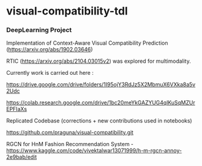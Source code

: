 # visual-compatibility-tdl
### DeepLearning Project

Implementation of Context-Aware Visual Compatibility Prediction (https://arxiv.org/abs/1902.03646)

RTIC (https://arxiv.org/abs/2104.03015v2) was explored for multimodality.

Currently work is carried out here :

https://drive.google.com/drive/folders/1I95ojY3RdJz5X2MbmuX6VXka8a5v2Udc

https://colab.research.google.com/drive/1bc20meYkGAZYUG4qlKuSqMZUrEPFIaXs

Replicated Codebase (corrections + new contributions used in notebooks)

https://github.com/praguna/visual-compatibility.git

RGCN for HnM Fashion Recommendation System - https://www.kaggle.com/code/vivektalwar13071999/h-m-rgcn-annoy-2e9bab/edit
